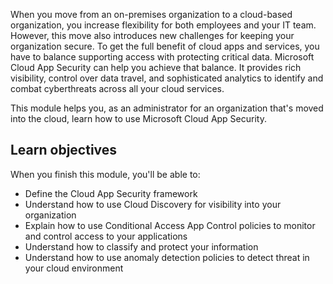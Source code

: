 When you move from an on-premises organization to a cloud-based organization, you increase flexibility for both employees and your IT team. However, this move also introduces new challenges for keeping your organization secure. To get the full benefit of cloud apps and services, you have to balance supporting access with protecting critical data. Microsoft Cloud App Security can help you achieve that balance. It provides rich visibility, control over data travel, and sophisticated analytics to identify and combat cyberthreats across all your cloud services.

This module helps you, as an administrator for an organization that's moved into the cloud, learn how to use Microsoft Cloud App Security.

## Learn objectives

When you finish this module, you'll be able to:

- Define the Cloud App Security framework
- Understand how to use Cloud Discovery for visibility into your organization
- Explain how to use Conditional Access App Control policies to monitor and control access to your applications
- Understand how to classify and protect your information
- Understand how to use anomaly detection policies to detect threat in your cloud environment
